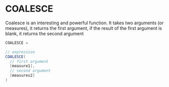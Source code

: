 # COALESCE
Coalesce is an interesting and powerful function. 
It takes two arguments (or measures), it returns the first argument, 
if the result of the first argument is blank, it returns the second argument

```c#
COALESCE = 

// expression
COALESCE( 
  // first argument
  [measure1], 
  // second argument
  [measures2] 
)
```
